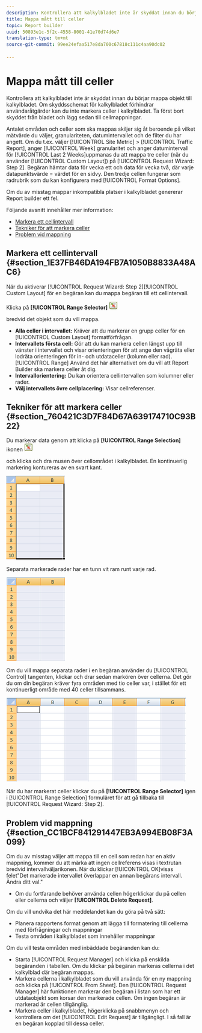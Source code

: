 ```yaml
---
description: Kontrollera att kalkylbladet inte är skyddat innan du börjar mappa objekt till kalkylbladet. Om skyddsschemat för kalkylbladet förhindrar användaråtgärder kan du inte markera celler i kalkylbladet. Ta först bort skyddet från bladet och lägg sedan till cellmappningar.
title: Mappa mått till celler
topic: Report builder
uuid: 50893e1c-5f2c-4558-8001-41e70d74d6e7
translation-type: tm+mt
source-git-commit: 99ee24efaa517e8da700c67818c111c4aa90dc02

---
```



# Mappa mått till celler

Kontrollera att kalkylbladet inte är skyddat innan du börjar mappa objekt till kalkylbladet. Om skyddsschemat för kalkylbladet förhindrar användaråtgärder kan du inte markera celler i kalkylbladet. Ta först bort skyddet från bladet och lägg sedan till cellmappningar.

Antalet områden och celler som ska mappas skiljer sig åt beroende på vilket mätvärde du väljer, granulariteten, datumintervallet och de filter du har angett. Om du t.ex. väljer [!UICONTROL Site Metric] > [!UICONTROL Traffic Report], anger [!UICONTROL Week] granularitet och anger datumintervall för [!UICONTROL Last 2 Weeks]uppmanas du att mappa tre celler (när du använder [!UICONTROL Custom Layout]) på [!UICONTROL Request Wizard: Step 2]. Begäran hämtar data för vecka ett och data för vecka två, där varje datapunktsvärde = värdet för en sidvy. Den tredje cellen fungerar som radrubrik som du kan konfigurera med [!UICONTROL Format Options].

Om du av misstag mappar inkompatibla platser i kalkylbladet genererar Report builder ett fel.

Följande avsnitt innehåller mer information:

* [Markera ett cellintervall](/help/analyze/report-builder/layout/map-metrics-and-dimensions-to-cells.md#section_1E37FB46DA194FB7A1050B8833A48AC6)
* [Tekniker för att markera celler](/help/analyze/report-builder/layout/map-metrics-and-dimensions-to-cells.md#section_760421C3D7F84D67A639174710C93B22)
* [Problem vid mappning](/help/analyze/report-builder/layout/map-metrics-and-dimensions-to-cells.md#section_CC1BCF841291447EB3A994EB08F3A099)

## Markera ett cellintervall {#section_1E37FB46DA194FB7A1050B8833A48AC6}

När du aktiverar [!UICONTROL Request Wizard: Step 2][!UICONTROL Custom Layout] för en begäran kan du mappa begäran till ett cellintervall.

Klicka på **[!UICONTROL Range Selector]** ![select_cell_icon.png](assets/select_cell_icon.png)

bredvid det objekt som du vill mappa.

* **Alla celler i intervallet:** Kräver att du markerar en grupp celler för en [!UICONTROL Custom Layout] formatförfrågan.
* **Intervallets första cell:** Gör att du kan markera cellen längst upp till vänster i intervallet och visar orienteringen för att ange den vågräta eller lodräta orienteringen för in- och utdataceller (kolumn eller rad). [!UICONTROL Range] Använd det här alternativet om du vill att Report Builder ska markera celler åt dig.
* **Intervallorientering:** Du kan orientera cellintervallen som kolumner eller rader.
* **Välj intervallets övre cellplacering:** Visar cellreferenser.

## Tekniker för att markera celler {#section_760421C3D7F84D67A639174710C93B22}

Du markerar data genom att klicka på **[!UICONTROL Range Selection]** ikonen ![select_cell_icon.png](assets/select_cell_icon.png)

och klicka och dra musen över cellområdet i kalkylbladet. En kontinuerlig markering kontureras av en svart kant.

![](assets/twenty_cells.gif)

Separata markerade rader har en tunn vit ram runt varje rad.

![](assets/twoXten_cells_highlighted.gif)

Om du vill mappa separata rader i en begäran använder du [!UICONTROL Control] tangenten, klickar och drar sedan markören över cellerna. Det gör du om din begäran kräver fyra områden med tio celler var, i stället för ett kontinuerligt område med 40 celler tillsammans.

![](assets/map4.png)

När du har markerat celler klickar du på **[!UICONTROL Range Selector]** igen i [!UICONTROL Range Selection] formuläret för att gå tillbaka till [!UICONTROL Request Wizard: Step 2].

## Problem vid mappning {#section_CC1BCF841291447EB3A994EB08F3A099}

Om du av misstag väljer att mappa till en cell som redan har en aktiv mappning, kommer du att märka att ingen cellreferens visas i textrutan bredvid intervallväljarikonen. När du klickar [!UICONTROL OK]visas felet&quot;Det markerade intervallet överlappar en annan begärans intervall. Ändra ditt val.&quot;

* Om du fortfarande behöver använda cellen högerklickar du på cellen eller cellerna och väljer **[!UICONTROL Delete Request]**.

Om du vill undvika det här meddelandet kan du göra på två sätt:

* Planera rapportens format genom att lägga till formatering till cellerna med förfrågningar och mappningar
* Testa områden i kalkylbladet som innehåller mappningar

Om du vill testa områden med inbäddade begäranden kan du:

* Starta [!UICONTROL Request Manager] och klicka på enskilda begäranden i tabellen. Om du klickar på begäran markeras cellerna i det kalkylblad där begäran mappas.
* Markera cellerna i kalkylbladet som du vill använda för en ny mappning och klicka på [!UICONTROL From Sheet]. Den [!UICONTROL Request Manager] här funktionen markerar den begäran i listan som har ett utdataobjekt som korsar den markerade cellen. Om ingen begäran är markerad är cellen tillgänglig.
* Markera celler i kalkylbladet, högerklicka på snabbmenyn och kontrollera om det [!UICONTROL Edit Request] är tillgängligt. I så fall är en begäran kopplad till dessa celler.
